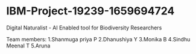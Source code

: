 # IBM-Project-19239-1659694724
Digital Naturalist - AI Enabled tool for Biodiversity Researchers


Team members:
     1.Shanmuga priya P
     2.Dhanushiya Y 
     3.Monika B
     4.Sindhu Meenal T 
     5.Aruna 
